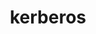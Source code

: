 ---
layout: landing_page
sidebar: qq_cli_command_reference_sidebar
summary: Listing of commands for kerberos
title: kerberos
zendesk_source: qq CLI Command Guide

---